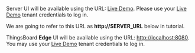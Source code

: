 Server UI will be available using the URL: [Live Demo](https://demo.thingsboard.io/signup).
Please use your [Live Demo](https://demo.thingsboard.io/signup) tenant credentials to log in.

We are going to refer to this URL as **http://SERVER_URL** below in tutorial.

ThingsBoard **Edge** UI will be available using the URL: [http://localhost:8080](http://localhost:8080).
You may use your [Live Demo](https://demo.thingsboard.io/signup) tenant credentials to log in.